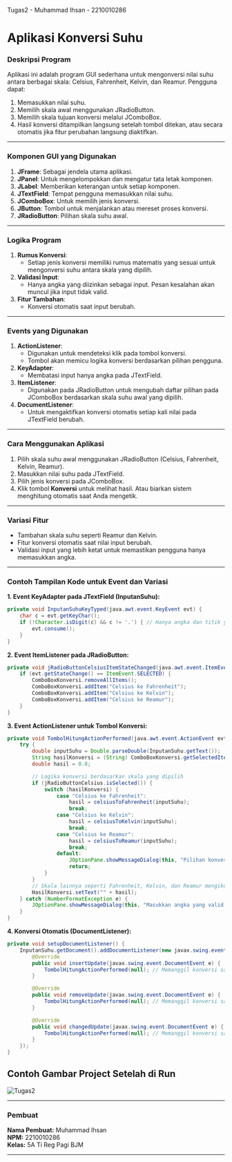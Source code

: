 
 Tugas2 - Muhammad Ihsan - 2210010286

# Aplikasi Konversi Suhu

### Deskripsi Program
Aplikasi ini adalah program GUI sederhana untuk mengonversi nilai suhu antara berbagai skala: Celsius, Fahrenheit, Kelvin, dan Reamur. Pengguna dapat:
1. Memasukkan nilai suhu.
2. Memilih skala awal menggunakan JRadioButton.
3. Memilih skala tujuan konversi melalui JComboBox.
4. Hasil konversi ditampilkan langsung setelah tombol ditekan, atau secara otomatis jika fitur perubahan langsung diaktifkan.

---

### Komponen GUI yang Digunakan
1. **JFrame**: Sebagai jendela utama aplikasi.
2. **JPanel**: Untuk mengelompokkan dan mengatur tata letak komponen.
3. **JLabel**: Memberikan keterangan untuk setiap komponen.
4. **JTextField**: Tempat pengguna memasukkan nilai suhu.
5. **JComboBox**: Untuk memilih jenis konversi.
6. **JButton**: Tombol untuk menjalankan atau mereset proses konversi.
7. **JRadioButton**: Pilihan skala suhu awal.

---

### Logika Program
1. **Rumus Konversi**:
   - Setiap jenis konversi memiliki rumus matematis yang sesuai untuk mengonversi suhu antara skala yang dipilih.
2. **Validasi Input**:
   - Hanya angka yang diizinkan sebagai input. Pesan kesalahan akan muncul jika input tidak valid.
3. **Fitur Tambahan**:
   - Konversi otomatis saat input berubah.

---

### Events yang Digunakan
1. **ActionListener**:
   - Digunakan untuk mendeteksi klik pada tombol konversi. 
   - Tombol akan memicu logika konversi berdasarkan pilihan pengguna.
2. **KeyAdapter**:
   - Membatasi input hanya angka pada JTextField.
3. **ItemListener**:
   - Digunakan pada JRadioButton untuk mengubah daftar pilihan pada JComboBox berdasarkan skala suhu awal yang dipilih.
4. **DocumentListener**:
   - Untuk mengaktifkan konversi otomatis setiap kali nilai pada JTextField berubah.

---

### Cara Menggunakan Aplikasi
1. Pilih skala suhu awal menggunakan JRadioButton (Celsius, Fahrenheit, Kelvin, Reamur).
2. Masukkan nilai suhu pada JTextField.
3. Pilih jenis konversi pada JComboBox.
4. Klik tombol **Konversi** untuk melihat hasil. Atau biarkan sistem menghitung otomatis saat Anda mengetik.

---

### Variasi Fitur
- Tambahan skala suhu seperti Reamur dan Kelvin.
- Fitur konversi otomatis saat nilai input berubah.
- Validasi input yang lebih ketat untuk memastikan pengguna hanya memasukkan angka.

---

### Contoh Tampilan Kode untuk Event dan Variasi

**1. Event KeyAdapter pada JTextField (InputanSuhu):**
```java
private void InputanSuhuKeyTyped(java.awt.event.KeyEvent evt) {                                     
    char c = evt.getKeyChar();
    if (!Character.isDigit(c) && c != '.') { // Hanya angka dan titik yang diizinkan
        evt.consume();
    }
}
```

**2. Event ItemListener pada JRadioButton:**
```java
private void jRadioButtonCelsiusItemStateChanged(java.awt.event.ItemEvent evt) {
    if (evt.getStateChange() == ItemEvent.SELECTED) {
        ComboBoxKonversi.removeAllItems();
        ComboBoxKonversi.addItem("Celsius ke Fahrenheit");
        ComboBoxKonversi.addItem("Celsius ke Kelvin");
        ComboBoxKonversi.addItem("Celsius ke Reamur");
    }
}
```

**3. Event ActionListener untuk Tombol Konversi:**
```java
private void TombolHitungActionPerformed(java.awt.event.ActionEvent evt) {
    try {
        double inputSuhu = Double.parseDouble(InputanSuhu.getText());
        String hasilKonversi = (String) ComboBoxKonversi.getSelectedItem();
        double hasil = 0.0;

        // Logika konversi berdasarkan skala yang dipilih
        if (jRadioButtonCelsius.isSelected()) {
            switch (hasilKonversi) {
                case "Celsius ke Fahrenheit":
                    hasil = celsiusToFahrenheit(inputSuhu);
                    break;
                case "Celsius ke Kelvin":
                    hasil = celsiusToKelvin(inputSuhu);
                    break;
                case "Celsius ke Reamur":
                    hasil = celsiusToReamur(inputSuhu);
                    break;
                default:
                    JOptionPane.showMessageDialog(this, "Pilihan konversi tidak valid!");
                    return;
            }
        }
        // Skala lainnya seperti Fahrenheit, Kelvin, dan Reamur mengikuti pola serupa
        HasilKonversi.setText("" + hasil);
    } catch (NumberFormatException e) {
        JOptionPane.showMessageDialog(this, "Masukkan angka yang valid!");
    }
}
```

**4. Konversi Otomatis (DocumentListener):**
```java
private void setupDocumentListener() {    
    InputanSuhu.getDocument().addDocumentListener(new javax.swing.event.DocumentListener() {
        @Override
        public void insertUpdate(javax.swing.event.DocumentEvent e) {
            TombolHitungActionPerformed(null); // Memanggil konversi saat input berubah
        }

        @Override
        public void removeUpdate(javax.swing.event.DocumentEvent e) {
            TombolHitungActionPerformed(null); // Memanggil konversi saat input berubah
        }

        @Override
        public void changedUpdate(javax.swing.event.DocumentEvent e) {
            TombolHitungActionPerformed(null); // Memanggil konversi saat input berubah
        }
    });
}
```
## Contoh Gambar Project Setelah di Run
![Tugas2](https://github.com/user-attachments/assets/4dec0e5c-358f-4a05-a2f2-500adb6a3647)



---

### Pembuat
**Nama Pembuat:** Muhammad Ihsan  
**NPM:** 2210010286  
**Kelas:** 5A Ti Reg Pagi BJM  

---


